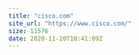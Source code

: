 ```yaml
---
title: "cisco.com"
site_url: "https://www.cisco.com/"
size: 11576
date: 2020-11-20T10:41:09Z
---
```


